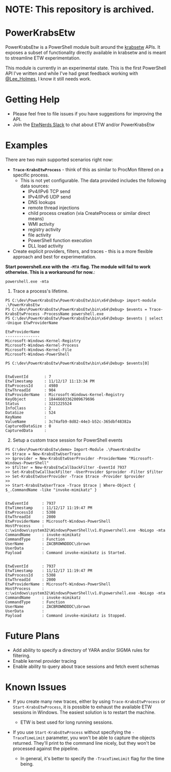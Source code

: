 # NOTE: This repository is archived.

# PowerKrabsEtw
PowerKrabsEtw is a PowerShell module built around the [krabsetw](https://github.com/Microsoft/krabsetw) APIs. It exposes a subset of functionality directly available in krabsetw and is meant to streamline ETW experimentation.

This module is currently in an experimental state. This is the first PowerShell API I've written and while I've had great feedback working with [@Lee_Holmes](https://twitter.com/lee_holmes), I know it still needs work.

# Getting Help
* Please feel free to file issues if you have suggestions for improving the API.
* Join the [EtwNerds Slack](https://join.slack.com/t/etwnerds/shared_invite/enQtMjcyMzI0OTk4MDE4LThhMWUyMTEwZmJkOGQ0NGIzNDkyMmFkZGFhMjEzY2E2NzRlNWMyMGM0NWE1MzFlYmQ0Y2U4NWVlNWVmZWVjYzE) to chat about ETW and/or PowerKrabsEtw

# Examples
There are two main supported scenarios right now:
* **`Trace-KrabsEtwProcess`** - think of this as similar to ProcMon filtered on a specific process.
    * This is not yet configurable. The data provided includes the following data sources:
        * IPv4/IPv6 TCP send
        * IPv4/IPv6 UDP send
        * DNS lookups
        * remote thread injections
        * child process creation (via CreateProcess or similar direct means)
        * WMI activity
        * registry activity
        * file activity
        * PowerShell function execution
        * DLL load activity
* Create explicit providers, filters, and traces - this is a more flexible approach and best for experimentation.

**Start powershell.exe with the `-MTA` flag. The module will fail to work otherwise. This is a workaround for now.**:

    powershell.exe -mta

1. Trace a process's lifetime.
```
PS C:\dev\PowerKrabsEtw\PowerKrabsEtw\bin\x64\Debug> import-module .\PowerKrabsEtw
PS C:\dev\PowerKrabsEtw\PowerKrabsEtw\bin\x64\Debug> $events = Trace-KrabsEtwProcess -ProcessName powershell.exe
PS C:\dev\PowerKrabsEtw\PowerKrabsEtw\bin\x64\Debug> $events | select -Unique EtwProviderName

EtwProviderName
---------------
Microsoft-Windows-Kernel-Registry
Microsoft-Windows-Kernel-Process
Microsoft-Windows-Kernel-File
Microsoft-Windows-PowerShell

PS C:\dev\PowerKrabsEtw\PowerKrabsEtw\bin\x64\Debug> $events[0]


EtwEventId       : 7
EtwTimestamp     : 11/12/17 11:13:34 PM
EtwProcessId     : 4980
EtwThreadId      : 904
EtwProviderName  : Microsoft-Windows-Kernel-Registry
KeyObject        : 18446603362009679696
Status           : 3221225524
InfoClass        : 2
DataSize         : 524
KeyName          :
ValueName        : 3c74afb9-8d82-44e3-b52c-365dbf48382a
CapturedDataSize : 0
CapturedData     :
```

2. Setup a custom trace session for PowerShell events
```
PS C:\dev\PowerKrabsEtw\demo> Import-Module .\PowerKrabsEtw
>> $trace = New-KrabsEtwUserTrace
>> $provider = New-KrabsEtwUserProvider -ProviderName "Microsoft-Windows-PowerShell"
>> $filter = New-KrabsEtwCallbackFilter -EventId 7937
>> Set-KrabsEtwCallbackFilter -UserProvider $provider -Filter $filter
>> Set-KrabsEtwUserProvider -Trace $trace -Provider $provider
>>
>> Start-KrabsEtwUserTrace -Trace $trace | Where-Object { $_.CommandName -like "invoke-mimikatz" }


EtwEventId      : 7937
EtwTimestamp    : 11/12/17 11:19:47 PM
EtwProcessId    : 5308
EtwThreadId     : 2000
EtwProviderName : Microsoft-Windows-PowerShell
HostProcess     : c:\windows\system32\WindowsPowerShell\v1.0\powershell.exe -NoLogo -mta
CommandName     : invoke-mimikatz
CommandType     : Function
UserName        : ZACBROWNDDDC\zbrown
UserData        :
Payload         : Command invoke-mimikatz is Started.


EtwEventId      : 7937
EtwTimestamp    : 11/12/17 11:19:47 PM
EtwProcessId    : 5308
EtwThreadId     : 2000
EtwProviderName : Microsoft-Windows-PowerShell
HostProcess     : c:\windows\system32\WindowsPowerShell\v1.0\powershell.exe -NoLogo -mta
CommandName     : invoke-mimikatz
CommandType     : Function
UserName        : ZACBROWNDDDC\zbrown
UserData        :
Payload         : Command invoke-mimikatz is Stopped.
```

# Future Plans
* Add ability to specify a directory of YARA and/or SIGMA rules for filtering.
* Enable kernel provider tracing
* Enable ability to query about trace sessions and fetch event schemas

# Known Issues
* If you create many new traces, either by using `Trace-KrabsEtwProcess` or `Start-KrabsEtwProcess`, it is possible to exhaust the available ETW sessions in Windows. The easiest solution is to restart the machine.
    * ETW is best used for long running sessions.

* If you use `Start-KrabsEtwProcess` without specifying the `-TraceTimeLimit` parameter, you won't be able to capture the objects returned. They'll print to the command line nicely, but they won't be processed against the pipeline.
    * In general, it's better to specify the `-TraceTimeLimit` flag for the time being.
